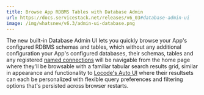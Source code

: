 ```yaml
---
title: Browse App RDBMS Tables with Database Admin
url: https://docs.servicestack.net/releases/v6_03#database-admin-ui
image: /img/whatsnew/v6.3/admin-ui-database.png
---
```


The new built-in Database Admin UI lets you quickly browse your App's configured RDBMS schemas and tables, which without any additional configuration your App's configured databases, their schemas, tables and any registered [named connections](https://docs.servicestack.net/ormlite/getting-started#multiple-database-connections) will be navigable from the home page where they'll be browsable with a familiar tabular search results grid, similar in appearance and functionality to [Locode's Auto UI](https://locode.dev) where their resultsets can each be personalized with flexible query preferences and filtering options that's persisted across browser restarts.
